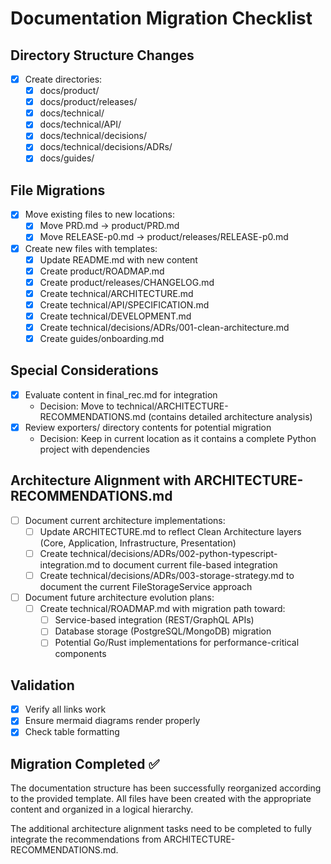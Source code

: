 # Documentation Migration Checklist

## Directory Structure Changes
- [x] Create directories:
  - [x] docs/product/
  - [x] docs/product/releases/
  - [x] docs/technical/
  - [x] docs/technical/API/
  - [x] docs/technical/decisions/
  - [x] docs/technical/decisions/ADRs/
  - [x] docs/guides/

## File Migrations
- [x] Move existing files to new locations:
  - [x] Move PRD.md → product/PRD.md
  - [x] Move RELEASE-p0.md → product/releases/RELEASE-p0.md
- [x] Create new files with templates:
  - [x] Update README.md with new content
  - [x] Create product/ROADMAP.md
  - [x] Create product/releases/CHANGELOG.md
  - [x] Create technical/ARCHITECTURE.md
  - [x] Create technical/API/SPECIFICATION.md
  - [x] Create technical/DEVELOPMENT.md
  - [x] Create technical/decisions/ADRs/001-clean-architecture.md
  - [x] Create guides/onboarding.md

## Special Considerations
- [x] Evaluate content in final_rec.md for integration
  - Decision: Move to technical/ARCHITECTURE-RECOMMENDATIONS.md (contains detailed architecture analysis)
- [x] Review exporters/ directory contents for potential migration
  - Decision: Keep in current location as it contains a complete Python project with dependencies

## Architecture Alignment with ARCHITECTURE-RECOMMENDATIONS.md
- [ ] Document current architecture implementations:
  - [ ] Update ARCHITECTURE.md to reflect Clean Architecture layers (Core, Application, Infrastructure, Presentation)
  - [ ] Create technical/decisions/ADRs/002-python-typescript-integration.md to document current file-based integration
  - [ ] Create technical/decisions/ADRs/003-storage-strategy.md to document the current FileStorageService approach
- [ ] Document future architecture evolution plans:
  - [ ] Create technical/ROADMAP.md with migration path toward:
    - [ ] Service-based integration (REST/GraphQL APIs)
    - [ ] Database storage (PostgreSQL/MongoDB) migration
    - [ ] Potential Go/Rust implementations for performance-critical components

## Validation
- [x] Verify all links work
- [x] Ensure mermaid diagrams render properly
- [x] Check table formatting

## Migration Completed ✅
The documentation structure has been successfully reorganized according to the provided template. All files have been created with the appropriate content and organized in a logical hierarchy. 

The additional architecture alignment tasks need to be completed to fully integrate the recommendations from ARCHITECTURE-RECOMMENDATIONS.md. 
